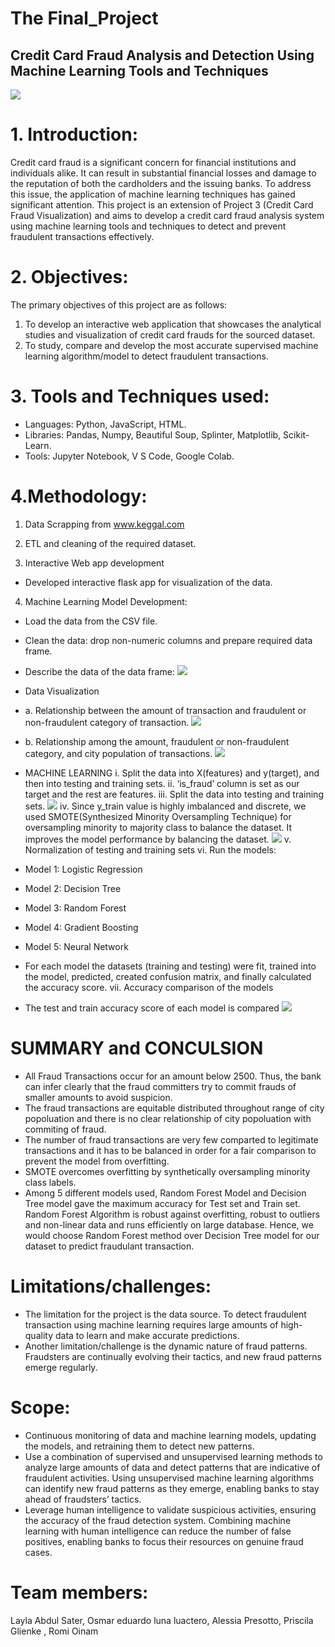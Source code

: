 # The Final_Project
## Credit Card Fraud Analysis and Detection Using Machine Learning Tools and Techniques
![](images/Credit_card_fraud_top.jpg)

# 1. Introduction:
Credit card fraud is a significant concern for financial institutions and individuals alike. It can result in substantial financial losses and damage to the reputation of both the cardholders and the issuing banks. To address this issue, the application of machine learning techniques has gained significant attention. This project is an extension of Project 3 (Credit Card Fraud Visualization) and aims to develop a credit card fraud analysis system using machine learning tools and techniques to detect and prevent fraudulent transactions effectively.

# 2. Objectives:
The primary objectives of this project are as follows:
1.  To develop an interactive web application that showcases the analytical studies and visualization of credit card frauds for the sourced dataset.
2.	To study, compare and develop the most accurate supervised machine learning algorithm/model to detect fraudulent transactions.

# 3. Tools and Techniques used:
 * Languages: Python, JavaScript, HTML.
 * Libraries: Pandas, Numpy, Beautiful Soup, Splinter, Matplotlib, Scikit-Learn.
* Tools: Jupyter Notebook, V S Code, Google Colab.

# 4.Methodology:
1. Data Scrapping from www.keggal.com

2.	ETL and cleaning of the required dataset.

3.	Interactive Web app development
   * Developed interactive flask app for visualization of the data.

4.	Machine Learning Model Development:
* Load the data from the CSV file.
* Clean the data: drop non-numeric columns and prepare required data frame.
* Describe the data of the data frame:
![](images/describe_data.jpg)

* Data Visualization
*	a. Relationship between the amount of transaction and fraudulent or non-fraudulent category of transaction.
![](images/amt_isfraud_scatterplot.jpg)

*	b. Relationship among the amount, fraudulent or non-fraudulent category, and city population of transactions.
![](images/amt_isfraud_citypop_scatterplot.jpg)

*	MACHINE LEARNING
i.	Split the data into X(features) and y(target), and then into testing and training sets.
ii.	‘is_fraud’ column is set as our target and the rest are features.
iii.	Split the data into testing and training sets.
![](images/train_test_split.jpg)
iv. Since y_train value is highly imbalanced and discrete, we used SMOTE(Synthesized Minority Oversampling Technique) for oversampling minority to majority class to balance the dataset. It improves the model performance by balancing the dataset.
![](images/SMOTE.jpg)
v. Normalization of testing and training sets
vi. Run the models:
  * Model 1: Logistic Regression
  * Model 2: Decision Tree
  * Model 3: Random Forest
  * Model 4: Gradient Boosting
  * Model 5: Neural Network
* For each model the datasets (training and testing) were fit, trained into the model, predicted, created confusion matrix, and finally calculated the accuracy score.
vii.	Accuracy comparison of the models
* The test and train accuracy score of each model is compared
![](images/accuracy_comparison.jpg)

# SUMMARY and CONCULSION
*	All Fraud Transactions occur for an amount below 2500. Thus, the bank can infer clearly that the fraud committers try to commit frauds of smaller amounts to avoid suspicion.
*	The fraud transactions are equitable distributed throughout range of city popoluation and there is no clear relationship of city popoluation with commiting of fraud.
*	The number of fraud transactions are very few comparted to legitimate transactions and it has to be balanced in order for a fair comparison to prevent the model from overfitting.
*	SMOTE overcomes overfitting by synthetically oversampling minority class labels.
*	Among 5 different models used, Random Forest Model and Decision Tree model gave the maximum accuracy for Test set and Train set. Random Forest Algorithm is robust against overfitting, robust to outliers and non-linear data and runs efficiently on large database. Hence, we would choose Random Forest method over Decision Tree model for our dataset to predict fraudulant transaction.

# Limitations/challenges:
* The limitation for the project is the data source. To detect fraudulent transaction using machine learning requires large amounts of high-quality data to learn and make accurate predictions.
* Another limitation/challenge is the dynamic nature of fraud patterns. Fraudsters are continually evolving their tactics, and new fraud patterns emerge regularly.

# Scope: 
* Continuous monitoring of data and machine learning models, updating the models, and retraining them to detect new patterns.
* Use a combination of supervised and unsupervised learning methods to analyze large amounts of data and detect patterns that are indicative of fraudulent activities. Using unsupervised machine learning algorithms can identify new fraud patterns as they emerge, enabling banks to stay ahead of fraudsters’ tactics.
* Leverage human intelligence to validate suspicious activities, ensuring the accuracy of the fraud detection system. Combining machine learning with human intelligence can reduce the number of false positives, enabling banks to focus their resources on genuine fraud cases. 

# Team members: 
 Layla Abdul Sater, Osmar eduardo luna luactero, Alessia Presotto, Priscila 
Glienke , Romi Oinam

